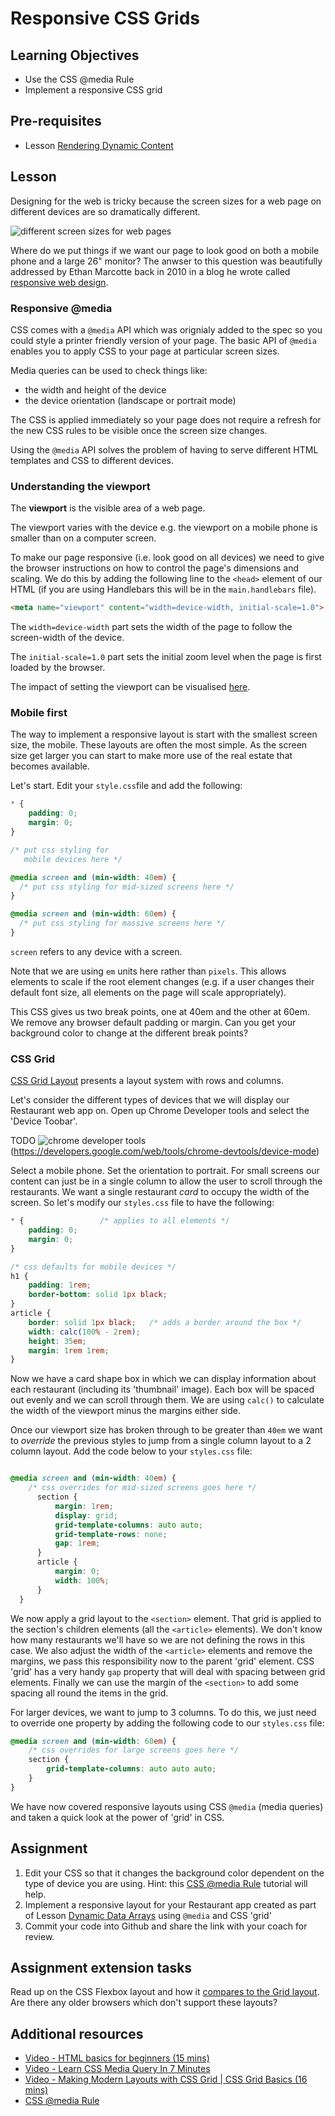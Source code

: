 # Responsive CSS Grids

## Learning Objectives
* Use the CSS @media Rule
* Implement a responsive CSS grid

## Pre-requisites
* Lesson [Rendering Dynamic Content](/curriculum/Bootcamp/Unit-3-APIs_and_Dynamic_Content/0.3.3-Rendering_Dynamic_Content)

## Lesson
Designing for the web is tricky because the screen sizes for a web page on different devices are so dramatically different.

![different screen sizes for web pages](https://d1xzrcop0305fv.cloudfront.net/wp-content/uploads/2016/06/zymr-adaptive-responsive-design_3.jpg)

Where do we put things if we want our page to look good on both a mobile phone and a large 26" monitor? The anwser to this question was beautifully addressed by Ethan Marcotte back in 2010 in a blog he wrote called [responsive web design](https://alistapart.com/article/responsive-web-design/).

### Responsive @media

CSS comes with a `@media` API which was orignialy added to the spec so you could style a printer friendly version of your page. The basic API of `@media` enables you to apply CSS to your page at particular screen sizes. 

Media queries can be used to check things like:
  * the width and height of the device
  * the device orientation (landscape or portrait mode)

The CSS is applied immediately so your page does not require a refresh for the new CSS rules to be visible once the screen size changes.

Using the `@media` API solves the problem of having to serve different HTML templates and CSS to different devices.

### Understanding the viewport
The <b>viewport</b> is the visible area of a web page.

The viewport varies with the device e.g. the viewport on a mobile phone is smaller than on a computer screen.

To make our page responsive (i.e. look good on all devices) we need to give the browser instructions on how to control the page's dimensions and scaling. We do this by adding the following line to the `<head>` element of our HTML (if you are using Handlebars this will be in the `main.handlebars` file). 

```html
<meta name="viewport" content="width=device-width, initial-scale=1.0">
```
The `width=device-width` part sets the width of the page to follow the screen-width of the device.

The `initial-scale=1.0` part sets the initial zoom level when the page is first loaded by the browser.

The impact of setting the viewport can be visualised [here](https://www.w3schools.com/css/css_rwd_viewport.asp).

### Mobile first
The way to implement a responsive layout is start with the smallest screen size, the mobile. These layouts are often the most simple. As the screen size get larger you can start to make more use of the real estate that becomes available.

Let's start. Edit your `style.css`file and add the following:

```css
* {
    padding: 0;
    margin: 0;
}

/* put css styling for  
   mobile devices here */

@media screen and (min-width: 40em) {
  /* put css styling for mid-sized screens here */
}

@media screen and (min-width: 60em) {
  /* put css styling for massive screens here */
}
```
`screen` refers to any device with a screen.

Note that we are using `em` units here rather than `pixels`. This allows elements to scale if the root element changes (e.g. if a user changes their default font size, all elements on the page will scale appropriately).

This CSS gives us two break points, one at 40em and the other at 60em. We remove any browser default padding or margin. Can you get your background color to change at the different break points? 

### CSS Grid

[CSS Grid Layout](https://www.w3schools.com/css/css_grid.asp) presents a layout system with rows and columns.

Let's consider the different types of devices that we will display our Restaurant web app on. Open up Chrome Developer tools and select the 'Device Toobar'.

TODO
![chrome developer tools](https://developers.google.com/web/tools/chrome-devtools/device-mode/imgs/landscape.png)
(https://developers.google.com/web/tools/chrome-devtools/device-mode)

Select a mobile phone. Set the orientation to portrait. For small screens our content can just be in a single column to allow the user to scroll through the restaurants. We want a single restaurant _card_ to occupy the width of the screen. So let's modify our `styles.css` file to have the following:

```css
* {                 /* applies to all elements */
    padding: 0;
    margin: 0;
}

/* css defaults for mobile devices */
h1 {
    padding: 1rem;
    border-bottom: solid 1px black;
}
article {
    border: solid 1px black;   /* adds a border around the box */
    width: calc(100% - 2rem);
    height: 35em;
    margin: 1rem 1rem;
}
```
Now we have a card shape box in which we can display information about each restaurant (including its 'thumbnail' image). Each box will be spaced out evenly and we can scroll through them. We are using `calc()` to calculate the width of the viewport minus the margins either side.

Once our viewport size has broken through to be greater than `40em` we want to <em>override</em> the previous styles to jump from a single column layout to a 2 column layout. Add the code below to your `styles.css` file:

```css

@media screen and (min-width: 40em) {
    /* css overrides for mid-sized screens goes here */
      section {
          margin: 1rem;
          display: grid;
          grid-template-columns: auto auto;
          grid-template-rows: none;
          gap: 1rem;
      }
      article {
          margin: 0;
          width: 100%;
      }
  }
```
We now apply a grid layout to the `<section>` element. That grid is applied to the section's children elements (all the `<article>` elements). We don't know how many restaurants we'll have so we are not defining the rows in this case. We also adjust the width of the `<article>` elements and remove the margins, we pass this responsibility now to the parent 'grid' element. CSS 'grid' has a very handy `gap` property that will deal with spacing between grid elements. Finally we can use the margin of the `<section>` to add some spacing all round the items in the grid.

For larger devices, we want to jump to 3 columns. To do this, we just need to override one property by adding the following code to our `styles.css` file:

```css
@media screen and (min-width: 60em) {
    /* css overrides for large screens goes here */
    section {
        grid-template-columns: auto auto auto;
    }
}
```

We have now covered responsive layouts using CSS `@media` (media queries) and taken a quick look at the power of 'grid' in CSS.

## Assignment
  1. Edit your CSS so that it changes the background color dependent on the type of device you are using. Hint: this [CSS @media Rule](https://www.w3schools.com/cssref/css3_pr_mediaquery.asp) tutorial will help.
  1. Implement a responsive layout for your Restaurant app created as part of Lesson [Dynamic Data Arrays](/curriculum/Bootcamp/Unit-2-Databases/0.3.3-Dynamic_data_arrays) using `@media` and CSS 'grid'
  1. Commit your code into Github and share the link with your coach for review.
  
## Assignment extension tasks
Read up on the CSS Flexbox layout and how it [compares to the Grid layout](https://developer.mozilla.org/en-US/docs/Web/CSS/CSS_Grid_Layout/Relationship_of_Grid_Layout#grid_and_flexbox). Are there any older browsers which don't support these layouts?

## Additional resources
   * [Video - HTML basics for beginners (15 mins)](https://www.freecodecamp.org/news/html-basics-for-beginners/)
   * [Video - Learn CSS Media Query In 7 Minutes](https://www.youtube.com/watch?v=yU7jJ3NbPdA) 
   * [Video - Making Modern Layouts with CSS Grid | CSS Grid Basics (16 mins)](https://www.youtube.com/watch?v=br-0i3U1VCA)
   * [CSS @media Rule](https://www.w3schools.com/cssref/css3_pr_mediaquery.asp) 
